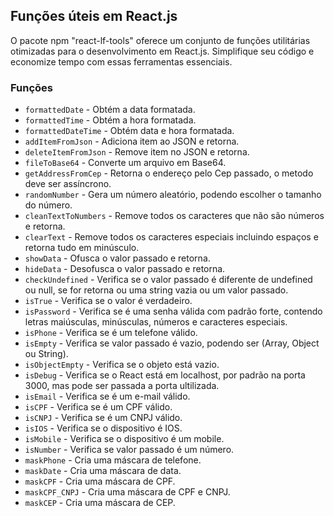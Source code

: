 ## Funções úteis em React.js
O pacote npm "react-lf-tools" oferece um conjunto de funções utilitárias otimizadas para o desenvolvimento em React.js. Simplifique seu código e economize tempo com essas ferramentas essenciais.

### Funções

-   `formattedDate` - Obtém a data formatada.
-   `formattedTime` - Obtém a hora formatada.
-   `formattedDateTime` - Obtém data e hora formatada.
-   `addItemFromJson` - Adiciona item ao JSON e retorna.
-   `deleteItemFromJson` - Remove item no JSON e retorna.
-   `fileToBase64` - Converte um arquivo em Base64.
-   `getAddressFromCep` - Retorna o endereço pelo Cep passado, o metodo deve ser assíncrono.
-   `randomNumber` - Gera um número aleatório, podendo escolher o tamanho do número.
-   `cleanTextToNumbers` - Remove todos os caracteres que não são números e retorna.
-   `clearText` - Remove todos os caracteres especiais incluindo espaços e retorna tudo em minúsculo.
-   `showData` - Ofusca o valor passado e retorna.
-   `hideData` - Desofusca o valor passado e retorna.
-   `checkUndefined` - Verifica se o valor passado é diferente de undefined ou null, se for retorna ou uma string vazia ou um valor passado.
-   `isTrue` - Verifica se o valor é verdadeiro.
-   `isPassword` - Verifica se é uma senha válida com padrão forte, contendo letras maiúsculas, minúsculas, números e caracteres especiais.
-   `isPhone` - Verifica se é um telefone válido.
-   `isEmpty` - Verifica se valor passado é vazio, podendo ser (Array, Object ou String).
-   `isObjectEmpty` - Verifica se o objeto está vazio.
-   `isDebug` - Verifica se o React está em localhost, por padrão na porta 3000, mas pode ser passada a porta ultilizada.
-   `isEmail` - Verifica se é um e-mail válido.
-   `isCPF` - Verifica se é um CPF válido.
-   `isCNPJ` - Verifica se é um CNPJ válido.
-   `isIOS` - Verifica se o dispositivo é IOS.
-   `isMobile` - Verifica se o dispositivo é um mobile.
-   `isNumber` - Verifica se valor passado é um número.
-   `maskPhone` - Cria uma máscara de telefone.
-   `maskDate` - Cria uma máscara de data.
-   `maskCPF` - Cria uma máscara de CPF.
-   `maskCPF_CNPJ` - Cria uma máscara de CPF e CNPJ.
-   `maskCEP` - Cria uma máscara de CEP.
